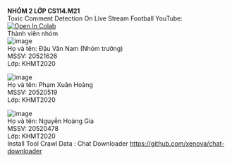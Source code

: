**NHÓM 2 LỚP CS114.M21** <br>
Toxic Comment Detection On Live Stream Football YouTube: 
<a href="https://colab.research.google.com/github/goldenspring6622/CS114.M21.N02/blob/main/Toxic%20Comment%20Detection.ipynb">
  <img src="https://colab.research.google.com/assets/colab-badge.svg" alt="Open In Colab"/>
</a>
<br>Thành viên nhóm <br> 
![image](https://user-images.githubusercontent.com/77335278/161459897-342efe01-4d1f-41e4-990d-212558f61c46.png) <br>
Họ và tên: Đậu Văn Nam (Nhóm trưởng) <br>
MSSV: 20521626 <br>
Lớp: KHMT2020 <br>

![image](https://user-images.githubusercontent.com/77335278/161459925-8278b0da-e511-4b53-85f3-1b166ba074f7.png) <br>
Họ và tên: Phạm Xuân Hoàng <br>
MSSV: 20520519 <br>
Lớp: KHMT2020 <br>

![image](https://user-images.githubusercontent.com/77335278/161459868-836c8403-9711-4a35-acaa-6bf49be5b5f2.png) <br>
Họ và tên: Nguyễn Hoàng Gia <br>
MSSV: 20520478 <br>
Lớp: KHMT2020 <br>
Install Tool Crawl Data : Chat Downloader https://github.com/xenova/chat-downloader

